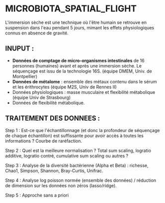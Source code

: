 # MICROBIOTA_SPATIAL_FLIGHT

L'immersion sèche est une technique où l'être humain se retrouve en suspension dans l'eau pendant 5 jours, mimant les effets physiologiques connus en absence de gravité.

## INUPUT :
- **Données de comptage de micro-organismes intestinales** de 16 personnes (humaines) avant et après une immersion sèche. Le séquençage est issu de la technologie 16S. (équipe DMEM, Univ. de Montpellier)
- **Données de métalome** : ensemble des métaux contenu dans le sérum et les érithrocytes (équipe M2S, Univ de Rennes II)
- Données physiologiques : masse musculaire et flexibilité métabolique (équipe Univ de Strasbourg)
- Données de flexibilité métabolique.

## TRAITEMENT DES DONNEES :
Step 1 : Est-ce que l'échantillonnage (et donc la profondeur de séquençage de chaque échantillon) est suffissante pour avoir accès à toutes les informations ? Courbe de raréfaction.

Step 2 : Quel est la meilleure normalisation ? Total sum scaling, logratio additive, logratio contré, cumulative sum scaling ou autres ?

Step 3 : Analyse de la diversité bactérienne (Alpha et Beta) : richesse, Chao1, Simpson, Shannon, Bray-Curtis, Unifrac.

Step 4 : Analyse log poisson normée (ensemble des données) / réduction de dimension sur les données non zéros (lasso/ridge).

Step 5 : Approche sans a priori
